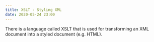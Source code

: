```yaml
---
title: XSLT - Styling XML
date: 2020-05-24 23:00
---
```


There is a language called XSLT that is used for transforming an XML document into a styled document (e.g. HTML).

[Styling your RSS feed]: https://jonchristopher.us/blog/beginning-to-style-your-rss-feed/


